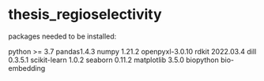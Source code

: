 # thesis_regioselectivity
packages needed to be installed:

python >= 3.7
pandas1.4.3
numpy 1.21.2
openpyxl-3.0.10
rdkit 2022.03.4
dill 0.3.5.1
scikit-learn 1.0.2
seaborn 0.11.2
matplotlib 3.5.0
biopython
bio-embedding
